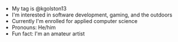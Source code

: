 - My tag is @kgolston13
- I'm interested in software development, gaming, and the outdoors
- Currently I'm enrolled for applied computer science
- Pronouns: He/him
- Fun fact: I'm an amateur artist 

<!---
kgolston13/kgolston13 is a ✨ special ✨ repository because its `README.md` (this file) appears on your GitHub profile.
You can click the Preview link to take a look at your changes.
--->

